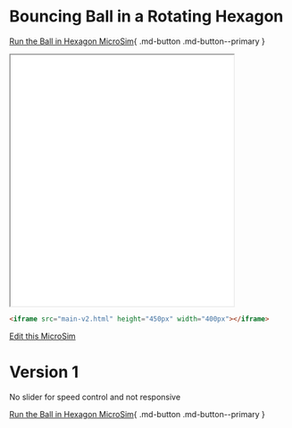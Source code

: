 # Bouncing Ball in a Rotating Hexagon

[Run the Ball in Hexagon MicroSim](main-v2.html){ .md-button .md-button--primary }

<iframe src="main-v2.html" height="450px" width="400px"></iframe>

```html
<iframe src="main-v2.html" height="450px" width="400px"></iframe>
```
<!--
![Image Name](./image.png){ width="400" }
-->

[Edit this MicroSim](https://editor.p5js.org/dmccreary/sketches/m2kjAAWMn)

# Version 1

No slider for speed control and not responsive

[Run the Ball in Hexagon MicroSim](main-v.html){ .md-button .md-button--primary }